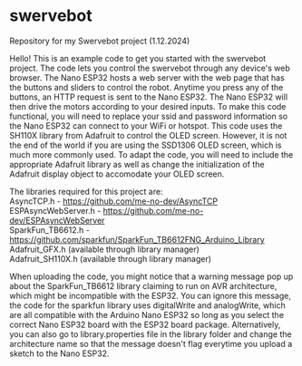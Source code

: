 # swervebot
Repository for my Swervebot project (1.12.2024)

Hello! This is an example code to get you started with the swervebot project. The code lets you control 
the swervebot through any device's web browser. The Nano ESP32 hosts a web server with the web page that has
the buttons and sliders to control the robot. Anytime you press any of the buttons, an HTTP request is
sent to the Nano ESP32. The Nano ESP32 will then drive the motors according to your desired inputs.
To make this code functional, you will need to replace your ssid and password information so the Nano ESP32
can connect to your WiFi or hotspot.
This code uses the SH110X library from Adafruit to control the OLED screen. However, it is not the end of the world
if you are using the SSD1306 OLED screen, which is much more commonly used. To adapt the code, you will need to include
the appropriate Adafruit library as well as change the initialization of the Adafruit display object to accomodate
your OLED screen.

The libraries required for this project are: </br>
  AsyncTCP.h - https://github.com/me-no-dev/AsyncTCP </br>
  ESPAsyncWebServer.h - https://github.com/me-no-dev/ESPAsyncWebServer </br>
  SparkFun_TB6612.h - https://github.com/sparkfun/SparkFun_TB6612FNG_Arduino_Library </br>
  Adafruit_GFX.h (available through library manager) </br>
  Adafruit_SH110X.h (available through library manager) </br>
  
When uploading the code, you might notice that a warning message pop up about the SparkFun_TB6612 library claiming 
to run on AVR architecture, which might be incompatible with the ESP32. You can ignore this message, the code for the sparkfun library
uses digitalWrite and analogWrite, which are all compatible with the Arduino Nano ESP32 so long as you select the correct
Nano ESP32 board with the ESP32 board package. Alternatively, you can also go to library.properties file in the library folder and change
the architecture name so that the message doesn't flag everytime you upload a sketch to the Nano ESP32.



